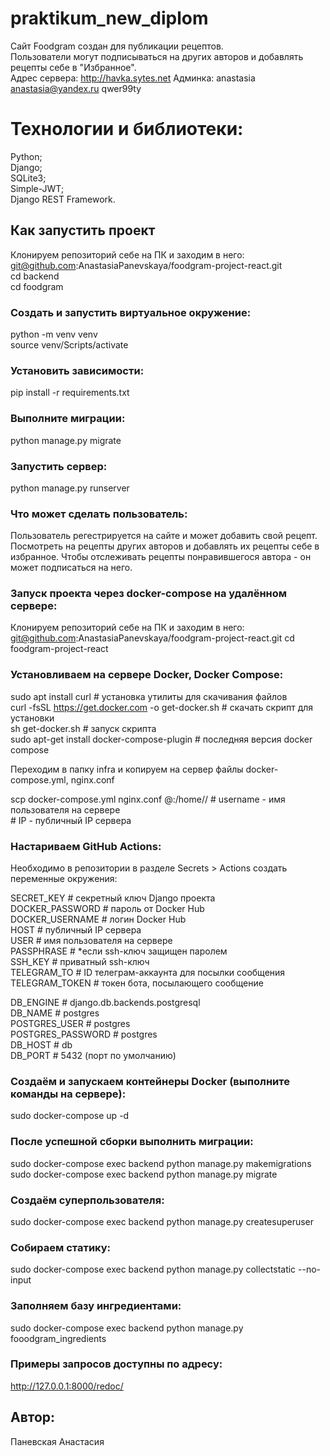# praktikum_new_diplom
Сайт Foodgram создан для публикации рецептов.  
Пользователи могут подписываться на других авторов и добавлять рецепты себе в "Избранное".  
Адрес сервера: http://havka.sytes.net
Админка:
anastasia
anastasia@yandex.ru
qwer99ty

# Технологии и библиотеки:  

Python;  
Django;   
SQLite3;  
Simple-JWT;  
Django REST Framework.  

## Как запустить проект
Клонируем репозиторий себе на ПК и заходим в него:  
git@github.com:AnastasiaPanevskaya/foodgram-project-react.git  
cd backend   
cd foodgram  

### Создать и запустить виртуальное окружение:  
python -m venv venv  
source venv/Scripts/activate  

### Установить зависимости:  
pip install -r requirements.txt  

### Выполните миграции:  
python manage.py migrate  

### Запустить сервер:  

python manage.py runserver  

### Что может сделать пользователь:  

Пользователь регестрируется на сайте и может добавить свой рецепт.  
Посмотреть на рецепты других авторов и добавлять их рецепты себе в избранное.
Чтобы отслеживать рецепты понравившегося автора - он может подписаться на него.

### Запуск проекта через docker-compose на удалённом сервере:  

Клонируем репозиторий себе на ПК и заходим в него:  
git@github.com:AnastasiaPanevskaya/foodgram-project-react.git 
cd foodgram-project-react

### Установливаем на сервере Docker, Docker Compose:  

sudo apt install curl                                   # установка утилиты для скачивания файлов  
curl -fsSL https://get.docker.com -o get-docker.sh      # скачать скрипт для установки  
sh get-docker.sh                                        # запуск скрипта  
sudo apt-get install docker-compose-plugin              # последняя версия docker compose  

Переходим в папку infra и копируем на сервер файлы docker-compose.yml, nginx.conf

scp docker-compose.yml nginx.conf <username>@<IP>:/home/<username>/   # username - имя пользователя на сервере  
                                                                      # IP - публичный IP сервера  

### Настариваем GitHub Actions:  
Необходимо в репозитории в разделе Secrets > Actions создать переменные окружения:  

SECRET_KEY              # секретный ключ Django проекта  
DOCKER_PASSWORD         # пароль от Docker Hub  
DOCKER_USERNAME         # логин Docker Hub  
HOST                    # публичный IP сервера  
USER                    # имя пользователя на сервере  
PASSPHRASE              # *если ssh-ключ защищен паролем  
SSH_KEY                 # приватный ssh-ключ  
TELEGRAM_TO             # ID телеграм-аккаунта для посылки сообщения  
TELEGRAM_TOKEN          # токен бота, посылающего сообщение  

DB_ENGINE               # django.db.backends.postgresql  
DB_NAME                 # postgres  
POSTGRES_USER           # postgres  
POSTGRES_PASSWORD       # postgres  
DB_HOST                 # db  
DB_PORT                 # 5432 (порт по умолчанию)  

### Создаём и запускаем контейнеры Docker (выполните команды на сервере):  

sudo docker-compose up -d  

### После успешной сборки выполнить миграции:  

sudo docker-compose exec backend python manage.py makemigrations  
sudo docker-compose exec backend python manage.py migrate  

### Создаём суперпользователя:  

sudo docker-compose exec backend python manage.py createsuperuser  

### Собираем статику:  

sudo docker-compose exec backend python manage.py collectstatic --no-input  

### Заполняем базу ингредиентами:  

sudo docker-compose exec backend python manage.py fooodgram_ingredients  

### Примеры запросов доступны по адресу:  
http://127.0.0.1:8000/redoc/  

## Автор:  

Паневская Анастасия  
